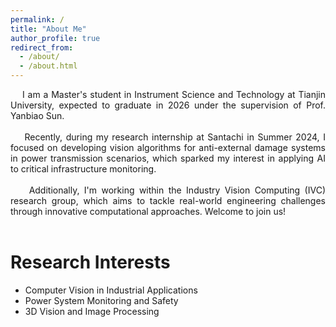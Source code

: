 ```yaml
---
permalink: /
title: "About Me"
author_profile: true
redirect_from: 
  - /about/
  - /about.html
---
```


<div style="text-align: justify;">
<!-- <br> -->
&nbsp;&nbsp;&nbsp;&nbsp;I am a Master's student in Instrument Science and Technology at Tianjin University, expected to graduate in 2026 under the supervision of Prof. Yanbiao Sun.
<br><br>
&nbsp;&nbsp;&nbsp;&nbsp;Recently, during my research internship at Santachi in Summer 2024, I focused on developing vision algorithms for anti-external damage systems in power transmission scenarios, which sparked my interest in applying AI to critical infrastructure monitoring.
<br><br>
&nbsp;&nbsp;&nbsp;&nbsp;Additionally, I'm working within the Industry Vision Computing (IVC) research group, which aims to tackle real-world engineering challenges through innovative computational approaches. Welcome to join us!
</div>
<br>

Research Interests
======
* Computer Vision in Industrial Applications
* Power System Monitoring and Safety
* 3D Vision and Image Processing

<br>

<!-- Current Work
====== -->
